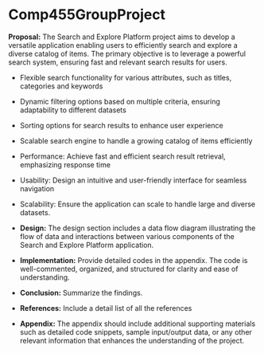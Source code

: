 # Comp455GroupProject

**Proposal:**
The Search and Explore Platform project aims to develop a versatile application enabling users
to efficiently search and explore a diverse catalog of items. The primary objective is to leverage
a powerful search system, ensuring fast and relevant search results for users.

- Flexible search functionality for various attributes, such as titles, categories and keywords
- Dynamic filtering options based on multiple criteria, ensuring adaptability to different datasets
- Sorting options for search results to enhance user experience
- Scalable search engine to handle a growing catalog of items efficiently

- Performance: Achieve fast and efficient search result retrieval, emphasizing response time
- Usability: Design an intuitive and user-friendly interface for seamless navigation
- Scalability: Ensure the application can scale to handle large and diverse datasets.

- **Design:** The design section includes a data flow diagram illustrating the flow of data and
interactions between various components of the Search and Explore Platform application.

- **Implementation:** Provide detailed codes in the appendix. The code is well-commented,
organized, and structured for clarity and ease of understanding.

- **Conclusion:** Summarize the findings.

- **References:** Include a detail list of all the references

- **Appendix:** The appendix should include additional supporting materials such as detailed code
snippets, sample input/output data, or any other relevant information that enhances the
understanding of the project.

